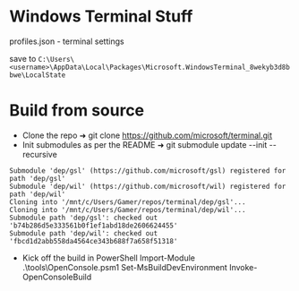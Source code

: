 # Windows Terminal Stuff

profiles.json - terminal settings

save to ```C:\Users\<username>\AppData\Local\Packages\Microsoft.WindowsTerminal_8wekyb3d8bbwe\LocalState```

# Build from source

- Clone the repo
➜  git clone https://github.com/microsoft/terminal.git
- Init submodules as per the README
➜  git submodule update --init --recursive

```
Submodule 'dep/gsl' (https://github.com/microsoft/gsl) registered for path 'dep/gsl'
Submodule 'dep/wil' (https://github.com/microsoft/wil) registered for path 'dep/wil'
Cloning into '/mnt/c/Users/Gamer/repos/terminal/dep/gsl'...
Cloning into '/mnt/c/Users/Gamer/repos/terminal/dep/wil'...
Submodule path 'dep/gsl': checked out 'b74b286d5e333561b0f1ef1abd18de2606624455'
Submodule path 'dep/wil': checked out 'fbcd1d2abb558da4564ce343b688f7a658f51318'
```
- Kick off the build in PowerShell
Import-Module .\tools\OpenConsole.psm1
Set-MsBuildDevEnvironment
Invoke-OpenConsoleBuild
